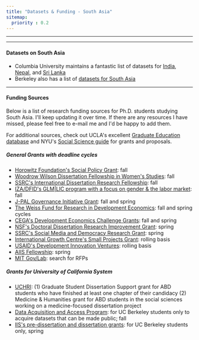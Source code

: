 ```yaml
---
title: "Datasets & Funding - South Asia"
sitemap:
  priority : 0.2
---
```

***
***
#### Datasets on South Asia
* Columbia University maintains a fantastic list of datasets for [India](https://guides.library.columbia.edu/sasia-india/data), [Nepal](http://guides.library.columbia.edu/sasia-nepal/data), and [Sri Lanka](http://guides.library.columbia.edu/sasia-srilanka/data)
* Berkeley also has a list of [datasets for South Asia](https://guides.lib.berkeley.edu/az.php?s=4564)

***

#### Funding Sources
Below is a list of research funding sources for Ph.D. students studying South Asia. I'll keep updating it over time. If there are any resources I have missed, please feel free to e-mail me and I'd be happy to add them.

For additional sources, check out UCLA's excellent [Graduate Education database](https://grad.ucla.edu/funding/#/) and NYU's [Social Science guide](https://guides.nyu.edu/c.php?g=276605&p=1847928) for grants and proposals. 

##### General Grants with deadline cycles
* [Horowitz Foundation's Social Policy Grant](https://www.horowitz-foundation.org/apply): fall 
* [Woodrow Wilson Dissertation Fellowship in Women's Studies](https://woodrow.org/fellowships/womens-studies/): fall
* [SSRC's International Dissertation Research Fellowship](https://www.ssrc.org/fellowships/view/idrf-fellowship/): fall
* [IZA/DFID's GLM|LIC program with a focus on gender & the labor market](https://glm-lic.iza.org/): fall
* [J-PAL Governance Initiative Grant](https://www.povertyactionlab.org/GI): fall and spring 
* [The Weiss Fund for Research in Development Economics](https://projects.iq.harvard.edu/wfrde/applying-for-funding): fall and spring cycles
* [CEGA's Development Economics Challenge Grants](https://cega.berkeley.edu/): fall and spring
* [NSF's Doctoral Dissertation Research Improvement Grant](https://www.nsf.gov/funding/pgm_summ.jsp?pims_id=505214&org=NSF): spring
* [SSRC's Social Media and Democracy Research Grant](https://www.ssrc.org/fellowships/view/social-media-and-democracy-research-grants/): spring
* [International Growth Centre's Small Projects Grant](https://www.theigc.org/funding/small-projects/): rolling basis
* [USAID's Development Innovation Ventures](https://www.usaid.gov/div/about): rolling basis
* [AIIS Fellowship](https://www.indiastudies.org/research-fellowship-programs/research-fellowship-application-packet/): spring
* [MIT Gov/Lab](https://mitgovlab.org/): search for RFPs


##### Grants for University of California System
* [UCHRI](https://uchri.org/grants/): (1) Graduate Student Dissertation Support grant for ABD students who have finished at least one chapter of their candidacy (2) Medicine & Humanities grant for ABD students in the social sciences working on a medicine-focused dissertation project
* [Data Acquisition and Access Program](http://guides.lib.berkeley.edu/data): for UC Berkeley students only to acquire datasets that can be made public; fall
* [IIS's pre-dissertation and dissertation grants](https://iis.berkeley.edu/funding-opportunities): for UC Berkeley students only, spring